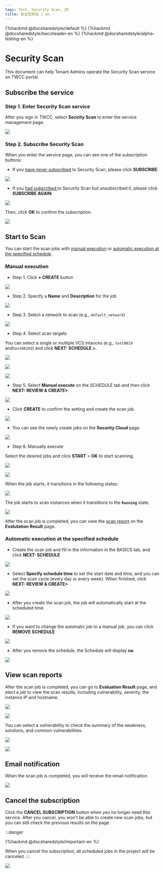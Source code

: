 ```yaml
---
tags: Test, Security Scan, ZH
title: 安全性評估 | en
---
```



{%hackmd @docsharedstyle/default %}
{%hackmd @docsharedstyle/twccheader-en %}
{%hackmd @docsharedstyle/alpha-testing-en %}

# Security Scan

This document can help Tenant Admins operate the Security Scan service on TWCC portal.


## Subscribe the service

### Step 1. Enter Security Scan service


After you sign in TWCC, select **Secirity Scan** to enter the service management page.


![](https://cos.twcc.ai/SYS-MANUAL/uploads/upload_20921405901bd2d2c67bc45bdd0f7799.png)


### Step 2. Subscribe Security Scan


When you enter the service page, you can see one of the subscription buttons:

- If you <ins>have never subscribed</ins> to Security Scan, please click **SUBSCRIBE**:

![](https://cos.twcc.ai/SYS-MANUAL/uploads/upload_5152bec2af0674113f7e56127ac7bf6c.png)


- If you <ins>had subscribed </ins> to Security Scan but  unsubscribed it, please click **SUBSCRIBE AGAIN**:


![](https://cos.twcc.ai/SYS-MANUAL/uploads/upload_771778e4ac298eaa2fb58fe859b6a1ce.png)


Then, click **OK** to confirm the subscription.

![](https://cos.twcc.ai/SYS-MANUAL/uploads/upload_1cf5b8eab7c057d274f81a6cdc4f2ad3.png)



## Start to Scan

You can start the scan jobs with [manual execution](#Manual-execution) or [automatic execution at the specified schedule](#Automatic-execution-at-the-specified-schedule).

### Manual execution

- Step 1. Click **+ CREATE** button

![](https://cos.twcc.ai/SYS-MANUAL/uploads/upload_523e1185d1cc3a15edc59f3b784b0898.png)


- Step 2. Specify a **Name** and **Description** for the job

![](https://cos.twcc.ai/SYS-MANUAL/uploads/upload_cbf836740eb634d6ac0bbe2d916ae8f6.png)


- Step 3. Select a network to scan (e.g., `default_network`)

![](https://cos.twcc.ai/SYS-MANUAL/uploads/upload_dc941d325f0b798eadb238135b372d51.png)


- Step 4. Select scan targets

You can select a single or multiple VCS intances (e.g., `test0819` and`test08192`) and click **NEXT: SCHEDULE >**.

![](https://cos.twcc.ai/SYS-MANUAL/uploads/upload_0885db090002b3100f9afb703dea818e.png)


![](https://cos.twcc.ai/SYS-MANUAL/uploads/upload_044d2d2c908f0d726bdd1bfaebc39ce5.png)


![](https://cos.twcc.ai/SYS-MANUAL/uploads/upload_f889036627c7ed1844ff23783fee79bf.png)



- Step 5. Select **Manual execute** on the SCHEDULE tab and then click **NEXT: REVIEW & CREATE>**.


![](https://cos.twcc.ai/SYS-MANUAL/uploads/upload_a113c4575c9ba0e3780a489ced8b8c2a.png)


- Click **CREATE** to confirm the setting and create the scan job.

![](https://cos.twcc.ai/SYS-MANUAL/uploads/upload_1255bb0e21a50f641ed2d12f809d9d15.png)

- You can see the newly create jobs on the **Security Cloud** page.


![](https://cos.twcc.ai/SYS-MANUAL/uploads/upload_261beb902d7f8e23f5eba3470f4c09a9.png)



- Step 6. Manually execute
 
Select the desired jobs and click **START** > **OK** to start scanning.

![](https://cos.twcc.ai/SYS-MANUAL/uploads/upload_8b5fba4ad294aaf3c3bbabefd2754665.png)


![](https://cos.twcc.ai/SYS-MANUAL/uploads/upload_54cef9ec6af375154050a71bba7a717e.png)



When the job starts, it transitions in the following states:

![](https://cos.twcc.ai/SYS-MANUAL/uploads/upload_84f3d17b01eb5dc53bf388ecf239894f.png)


The job starts to scan instances when it transitions to the **`Running`** state.

![](https://cos.twcc.ai/SYS-MANUAL/uploads/upload_45f3c7626fa5d65b516c2047e19382c4.png)


After the scan job is completed, you can view the [scan report](#View-scan-reports) on the **Evalutation Result** page.


### Automatic execution at the specified schedule

- Create the scan job and fill in the information in the BASICS tab, and click **NEXT: SCHEDULE** 

![](https://cos.twcc.ai/SYS-MANUAL/uploads/upload_b84cc5e7738a59c8c0a8e813ea5bae85.png)



- Select **Specify schedule time** to set the start date and time, and you can set the scan cycle (every day or every week). When finished, click **NEXT: REVIEW & CREATE>**


![](https://cos.twcc.ai/SYS-MANUAL/uploads/upload_3bdc5a29858b50c20f2806fd0124c0ab.png)


- After you create the scan job, the job will automatically start at the scheduled time.

![](https://cos.twcc.ai/SYS-MANUAL/uploads/upload_1edf83f335a9e63e480cce9195c7f6de.png)


- If you want to change the automatic job to a manual job, you can click **REMOVE SCHEDULE**

![](https://cos.twcc.ai/SYS-MANUAL/uploads/upload_a2e0e392b7de2b1e1f673ab1499364a2.png)

- After you remove the schedule, the Schedule will display **no**.


![](https://cos.twcc.ai/SYS-MANUAL/uploads/upload_e4401d3eb97ad121db6937fd68e60efb.png)


## View scan reports

After the scan job is completed, you can go to **Evaluation Result** page, and elect a job to view the scan results, including vulnerability, severity, the instance IP and hostname.

![](https://cos.twcc.ai/SYS-MANUAL/uploads/upload_6e8a380639572d13062399b89334ec57.png)



![](https://cos.twcc.ai/SYS-MANUAL/uploads/upload_caf819135ff4ce0d4ef7f0ac45c308d5.png)


You can select a vulnerability to check the summary of the weakness, solutions, and common vulnerabilities. 

![](https://cos.twcc.ai/SYS-MANUAL/uploads/upload_b4359f74eae18ee6fa7efc2fcafbf8ea.png)



![](https://cos.twcc.ai/SYS-MANUAL/uploads/upload_735414a482633d5af38f8bfd449068d5.png)



## Email notification

When the scan job is completed, you will receive the email notification.

![](https://cos.twcc.ai/SYS-MANUAL/uploads/upload_e6b4e121e9600a24f512f9bc458b19ab.png)


## Cancel the subscription

Click the **CANCEL SUBSCRIPTION** button when you no longer need this service. After you cancel, you won't be able to create new scan jobs, but you can still check the previous results on the page.

:::danger

{%hackmd @docsharedstyle/important-en %}

When you cancel the subscription, all scheduled jobs in the project will be canceled.
:::


![](https://cos.twcc.ai/SYS-MANUAL/uploads/upload_d09b4c6ad9de0db1fe3ad8b901542dc8.png)

